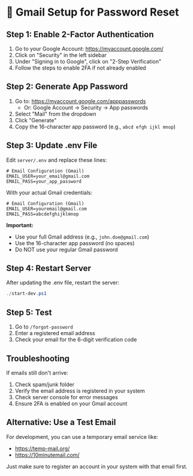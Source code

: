 # 📧 Gmail Setup for Password Reset

## Step 1: Enable 2-Factor Authentication
1. Go to your Google Account: https://myaccount.google.com/
2. Click on "Security" in the left sidebar
3. Under "Signing in to Google", click on "2-Step Verification"
4. Follow the steps to enable 2FA if not already enabled

## Step 2: Generate App Password
1. Go to: https://myaccount.google.com/apppasswords
   - Or: Google Account → Security → App passwords
2. Select "Mail" from the dropdown
3. Click "Generate"
4. Copy the 16-character app password (e.g., `abcd efgh ijkl mnop`)

## Step 3: Update .env File
Edit `server/.env` and replace these lines:

```env
# Email Configuration (Gmail)
EMAIL_USER=your_email@gmail.com
EMAIL_PASS=your_app_password
```

With your actual Gmail credentials:

```env
# Email Configuration (Gmail)
EMAIL_USER=youremail@gmail.com
EMAIL_PASS=abcdefghijklmnop
```

**Important:** 
- Use your full Gmail address (e.g., `john.doe@gmail.com`)
- Use the 16-character app password (no spaces)
- Do NOT use your regular Gmail password

## Step 4: Restart Server
After updating the .env file, restart the server:

```powershell
./start-dev.ps1
```

## Step 5: Test
1. Go to `/forgot-password`
2. Enter a registered email address
3. Check your email for the 6-digit verification code

## Troubleshooting

If emails still don't arrive:
1. Check spam/junk folder
2. Verify the email address is registered in your system
3. Check server console for error messages
4. Ensure 2FA is enabled on your Gmail account

## Alternative: Use a Test Email
For development, you can use a temporary email service like:
- https://temp-mail.org/
- https://10minutemail.com/

Just make sure to register an account in your system with that email first.